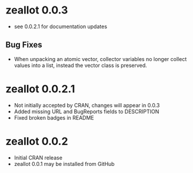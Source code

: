 # zeallot 0.0.3

* see 0.0.2.1 for documentation updates

## Bug Fixes

* When unpacking an atomic vector, collector variables no longer collect values
  into a list, instead the vector class is preserved. 

# zeallot 0.0.2.1

* Not initially accepted by CRAN, changes will appear in 0.0.3
* Added missing URL and BugReports fields to DESCRIPTION
* Fixed broken badges in README

# zeallot 0.0.2

* Initial CRAN release
* zeallot 0.0.1 may be installed from GitHub
